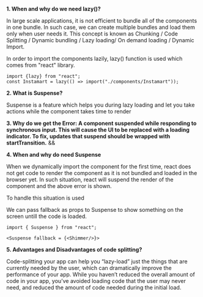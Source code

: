 **1. When and why do we need lazy()?**

In large scale applications, it is not efficient to bundle all of the components in one bundle. In such case, we can create multiple bundles and load them only when user needs it. This concept is known as Chunking / Code Splitting / Dynamic bundling / Lazy loading/ On demand loading / Dynamic Import.

In order to import the components lazily, lazy() function is used which comes from "react" library.

```
import {lazy} from "react";
const Instamart = lazy(() => import("./components/Instamart"));

```

**2. What is Suspense?**

Suspense is a feature which helps you during lazy loading and let you take actions while the component takes time to render

**3. Why do we get the Error: A component suspended while responding to synchronous input. This will cause the UI to be replaced with a loading indicator. To fix, updates that suspend should be wrapped with startTransition.** &&

**4. When and why do need Suspense**

When we dynamically import the component for the first time, react does not get code to render the component as it is not bundled and loaded in the browser yet. In such situation, react will suspend the render of the component and the above error is shown.

To handle this situation <Suspense></Suspense> is used

We can pass fallback as props to Suspense to show something on the screen untill the code is loaded.

```
import { Suspense } from "react";

<Suspense fallback = {<Shimmer/>}>

```

**5. Advantages and Disadvantages of code splitting?**

Code-splitting your app can help you “lazy-load” just the things that are currently needed by the user, which can dramatically improve the performance of your app. While you haven’t reduced the overall amount of code in your app, you’ve avoided loading code that the user may never need, and reduced the amount of code needed during the initial load.
